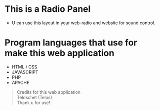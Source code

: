 # This is a Radio Panel
- U can use this layout in your web-radio and website for sound control.

# Program languages that use for make this web application
- HTML / CSS
- JAVASCRIPT
- PHP 
- APACHE

> Credits for this web application <br>
> Teloschet (Telos) <br>
> Thank u for use!
